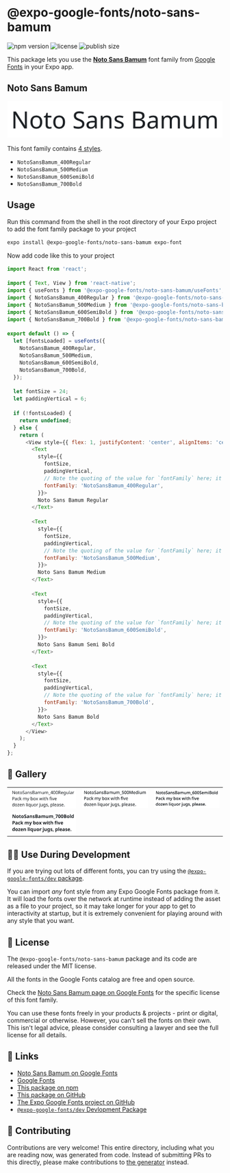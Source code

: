 # @expo-google-fonts/noto-sans-bamum

![npm version](https://flat.badgen.net/npm/v/@expo-google-fonts/noto-sans-bamum)
![license](https://flat.badgen.net/github/license/expo/google-fonts)
![publish size](https://flat.badgen.net/packagephobia/install/@expo-google-fonts/noto-sans-bamum)

This package lets you use the [**Noto Sans Bamum**](https://fonts.google.com/specimen/Noto+Sans+Bamum) font family from [Google Fonts](https://fonts.google.com/) in your Expo app.

## Noto Sans Bamum

![Noto Sans Bamum](./font-family.png)

This font family contains [4 styles](#-gallery).

- `NotoSansBamum_400Regular`
- `NotoSansBamum_500Medium`
- `NotoSansBamum_600SemiBold`
- `NotoSansBamum_700Bold`

## Usage

Run this command from the shell in the root directory of your Expo project to add the font family package to your project
```sh
expo install @expo-google-fonts/noto-sans-bamum expo-font
```

Now add code like this to your project
```js
import React from 'react';

import { Text, View } from 'react-native';
import { useFonts } from '@expo-google-fonts/noto-sans-bamum/useFonts';
import { NotoSansBamum_400Regular } from '@expo-google-fonts/noto-sans-bamum/400Regular';
import { NotoSansBamum_500Medium } from '@expo-google-fonts/noto-sans-bamum/500Medium';
import { NotoSansBamum_600SemiBold } from '@expo-google-fonts/noto-sans-bamum/600SemiBold';
import { NotoSansBamum_700Bold } from '@expo-google-fonts/noto-sans-bamum/700Bold';

export default () => {
  let [fontsLoaded] = useFonts({
    NotoSansBamum_400Regular,
    NotoSansBamum_500Medium,
    NotoSansBamum_600SemiBold,
    NotoSansBamum_700Bold,
  });

  let fontSize = 24;
  let paddingVertical = 6;

  if (!fontsLoaded) {
    return undefined;
  } else {
    return (
      <View style={{ flex: 1, justifyContent: 'center', alignItems: 'center' }}>
        <Text
          style={{
            fontSize,
            paddingVertical,
            // Note the quoting of the value for `fontFamily` here; it expects a string!
            fontFamily: 'NotoSansBamum_400Regular',
          }}>
          Noto Sans Bamum Regular
        </Text>

        <Text
          style={{
            fontSize,
            paddingVertical,
            // Note the quoting of the value for `fontFamily` here; it expects a string!
            fontFamily: 'NotoSansBamum_500Medium',
          }}>
          Noto Sans Bamum Medium
        </Text>

        <Text
          style={{
            fontSize,
            paddingVertical,
            // Note the quoting of the value for `fontFamily` here; it expects a string!
            fontFamily: 'NotoSansBamum_600SemiBold',
          }}>
          Noto Sans Bamum Semi Bold
        </Text>

        <Text
          style={{
            fontSize,
            paddingVertical,
            // Note the quoting of the value for `fontFamily` here; it expects a string!
            fontFamily: 'NotoSansBamum_700Bold',
          }}>
          Noto Sans Bamum Bold
        </Text>
      </View>
    );
  }
};

```

## 🔡 Gallery


||||
|-|-|-|
|![NotoSansBamum_400Regular](.//400Regular/NotoSansBamum_400Regular.ttf.png)|![NotoSansBamum_500Medium](.//500Medium/NotoSansBamum_500Medium.ttf.png)|![NotoSansBamum_600SemiBold](.//600SemiBold/NotoSansBamum_600SemiBold.ttf.png)||
|![NotoSansBamum_700Bold](.//700Bold/NotoSansBamum_700Bold.ttf.png)||||


## 👩‍💻 Use During Development

If you are trying out lots of different fonts, you can try using the [`@expo-google-fonts/dev` package](https://github.com/freeboub/google-fonts/tree/master/font-packages/dev#readme).

You can import *any* font style from any Expo Google Fonts package from it. It will load the fonts
over the network at runtime instead of adding the asset as a file to your project, so it may take longer
for your app to get to interactivity at startup, but it is extremely convenient
for playing around with any style that you want.

## 📖 License

The `@expo-google-fonts/noto-sans-bamum` package and its code are released under the MIT license.

All the fonts in the Google Fonts catalog are free and open source.

Check the [Noto Sans Bamum page on Google Fonts](https://fonts.google.com/specimen/Noto+Sans+Bamum) for the specific license of this font family.

You can use these fonts freely in your products & projects - print or digital, commercial or otherwise. However, you can't sell the fonts on their own. This isn't legal advice, please consider consulting a lawyer and see the full license for all details.

## 🔗 Links

- [Noto Sans Bamum on Google Fonts](https://fonts.google.com/specimen/Noto+Sans+Bamum)
- [Google Fonts](https://fonts.google.com/)
- [This package on npm](https://www.npmjs.com/package/@expo-google-fonts/noto-sans-bamum)
- [This package on GitHub](https://github.com/freeboub/google-fonts/tree/master/font-packages/noto-sans-bamum)
- [The Expo Google Fonts project on GitHub](https://github.com/freeboub/google-fonts)
- [`@expo-google-fonts/dev` Devlopment Package](https://github.com/freeboub/google-fonts/tree/master/font-packages/dev)

## 🤝 Contributing

Contributions are very welcome! This entire directory, including what you are reading now, was generated from code. Instead of submitting PRs to this directly, please make contributions to [the generator](https://github.com/freeboub/google-fonts/tree/master/packages/generator) instead.
